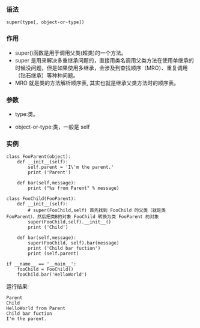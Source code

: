 ### 语法

```
super(type[, object-or-type])
```

### 作用

* super\(\)函数是用于调用父类\(超类\)的一个方法。
* super 是用来解决多重继承问题的，直接用类名调用父类方法在使用单继承的时候没问题，但是如果使用多继承，会涉及到查找顺序（MRO）、重复调用（钻石继承）等种种问题。
* MRO 就是类的方法解析顺序表, 其实也就是继承父类方法时的顺序表。

### 参数

* type:类。

* object-or-type:类，一般是 self

### 实例

```
class FooParent(object):
    def __init__(self):
        self.parent = 'I\'m the parent.'
        print ('Parent')
    
    def bar(self,message):
        print ("%s from Parent" % message)
 
class FooChild(FooParent):
    def __init__(self):
        # super(FooChild,self) 首先找到 FooChild 的父类（就是类 FooParent），然后把类B的对象 FooChild 转换为类 FooParent 的对象
        super(FooChild,self).__init__()    
        print ('Child')
        
    def bar(self,message):
        super(FooChild, self).bar(message)
        print ('Child bar fuction')
        print (self.parent)
 
if __name__ == '__main__':
    fooChild = FooChild()
    fooChild.bar('HelloWorld')
```

运行结果:

```
Parent
Child
HelloWorld from Parent
Child bar fuction
I'm the parent.
```



